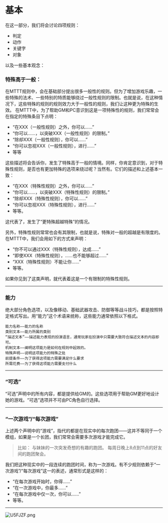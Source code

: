 # 基本

在这一部分，我们将会讨论四项规则：
* 判定
* 动作
* 关键字
* 对象

以及一些基本观念：

### 特殊高于一般：

在MTTT规则中，会在基础部分提出很多一般性的规则。但为了增加游戏乐趣，一些特殊的法术、一些特别的特质能够绕过一般性规则的限制。也就是说，在这种情况下，这些特殊的规则的规则效力大于一般性的规则，我们让这种更为特殊的生效。
在MTTT中，为了帮助GM和PC意识到这是一项特殊性的规则，我们常常会在指定的特殊条目下点明：

* “在XXX（一般性规则）之外，你可以……”
* “你可以……，以突破XXX（一般性规则）的限制。”
* “除却XXX（一般性规则），你可以……”
* “你可以忽视XXX（一般性规则），进行……”
* 等等

这些描述将会告诉你，发生了特殊高于一般的情境。同样，你肯定意识到，对于特殊性规则，是否也有更加特殊的选项来绕过呢？当然有。它们的描述和上述基本一致：

* “在XXX（特殊性规则）之外，你可以……”
* “你可以……，以突破XXX（特殊性规则）的限制。”
* “除却XXX（特殊性规则），你可以……”
* “你可以忽视XXX（特殊性规则），进行……”
* 等等。

这代表了，发生了“更特殊超越特殊”的情况。

另外，特殊性规则常常也会有其限制，也就是说，特殊对一般的超越是有限度的。在MTTT中，我们会用如下的方式来声明：

* “你不可以通过XXX（特殊性规则），达成……”
* “即使XXX（特殊性规则），……也不能够超过……”
* “XXX（特殊性规则）不能让你……”
* 等等。

如果你见到了这类声明，就代表着这是一个有限制的特殊性规则。

***
### 能力
绝大部分角色选项，以及像移动、基础武器攻击、防御等等战斗技巧，都是按照特定格式写出。用“能力”这个术语来统称，这些能力通常依照以下格式。

```text
能力名称——能力的名称
类别文本——能力所属的类别
“描述文本”——描述能力表现的扮演语言，通常玩家在扮演中只需要大致符合描述文本的内容即可。
机制文本——阐明这项能力是如何在规则中起效的。
特殊声明——说明这项能力的特殊之处
前提条件——为了获得这项能力需要满足什么要求
所需花费——为了获得这项能力需要支付什么
```



***

### “可选”

“可选”声明中的所有内容，都是提供给GM的。这些选项用于帮助GM更好地设计她的游戏。“可选”选项并不可由PC角色自行选择。


***
### “一次游戏”/“每次游戏”

上述两个声明中的“游戏”，指代的都是在现实中的每次跑团——这并不等同于一个模组，如果是一个长团，我们常常会需要多次游戏才能完成它。

> 比如：
与妹妹的一次突发奇想的有趣的跑团。
每周日晚上8点到11点的好友间的跑团聚会。

我们把这种现实中的一段连续的跑团时间，称为一次游戏。有不少规则依赖于“一次游戏”/“每次游戏”这一的表述，通常形式是这样的：

* “在每次游戏开始时，你得……”
* “在一次游戏中，你最多……”
* “在每次游戏中仅一次，你可以……”
* 等等。


***

<img src="https://s1.ax1x.com/2020/07/20/U5FJZF.png" alt="U5FJZF.png" border="0" />





